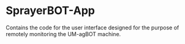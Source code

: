 # SprayerBOT-App
Contains the code for the user interface designed for the purpose of remotely monitoring the UM-agBOT machine.
